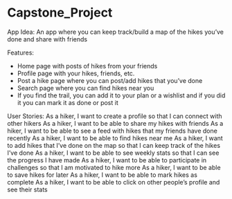 # Capstone_Project
App Idea: An app where you can keep track/build a map of the hikes you’ve done and share with friends

Features:
- Home page with posts of hikes from your friends
- Profile page with your hikes, friends, etc.
- Post a hike page where you can post/add hikes that you’ve done
- Search page where you can find hikes near you
- If you find the trail, you can add it to your plan or a wishlist and if you did it you can mark it as done or post it

User Stories:
As a hiker, I want to create a profile so that I can connect with other hikers
As a hiker, I want to be able to share my hikes with friends
As a hiker, I want to be able to see a feed with hikes that my friends have done recently
As a hiker, I want to be able to find hikes near me
As a hiker, I want to add hikes that I’ve done on the map so that I can keep track of the hikes I’ve done
As a hiker, I want to be able to see weekly stats so that I can see the progress I have made
As a hiker, I want to be able to participate in challenges so that I am motivated to hike more
As a hiker, I want to be able to save hikes for later
As a hiker, I want to be able to mark hikes as complete
As a hiker, I want to be able to click on other people’s profile and see their stats
